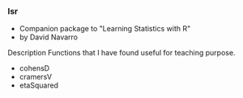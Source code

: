 ### lsr
- Companion package to "Learning Statistics with R"
- by David Navarro

Description Functions that I have found useful for teaching purpose.

 - cohensD 
 - cramersV 
 - etaSquared 
